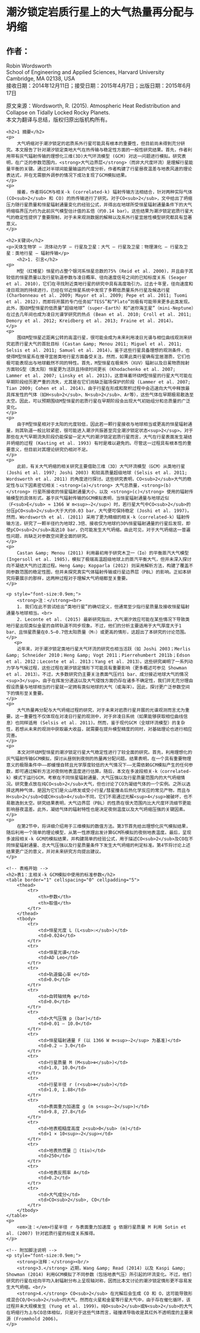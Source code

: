 <html lang="zh">
<head>
    <meta charset="UTF-8">
    <meta name="viewport" content="width=device-width, initial-scale=1.0">
    <title>潮汐锁定岩质行星上的大气热量再分配与坍缩</title>
    <script src="https://polyfill.io/v3/polyfill.min.js?features=es6"></script>
    <script type="text/javascript" id="MathJax-script" async
        src="https://cdn.jsdelivr.net/npm/mathjax@3/es5/tex-mml-chtml.js"></script>
</head>
<body>
    <h1>潮汐锁定岩质行星上的大气热量再分配与坍缩</h1>
    <h2>作者：</h2>
    <p>
        Robin Wordsworth<br>
        School of Engineering and Applied Sciences, Harvard University<br>
        Cambridge, MA 02138, USA<br>
        接收日期：2014年12月11日；接受日期：2015年4月7日；出版日期：2015年6月17日
    </p>
    <footer>
        <p>原文来源：Wordsworth, R. (2015). Atmospheric Heat Redistribution and Collapse on Tidally Locked Rocky Planets. 
        <br>本文为翻译与总结，版权归原出版机构所有。</p>
    </footer>

    <h2>1 摘要</h2>
    <p>
        大气坍缩对于潮汐锁定的岩质系外行星可能具有根本的重要性，但目前尚未得到充分研究。本文报告了针对潮汐锁定类地大气在热传输与稳定性方面的一般性研究结果。首先，作者利用带有灰气辐射传输的理想化三维(3D)大气环流模型 (GCM) 对这一问题进行模拟。研究表明，在广泛的参数范围内，<strong>大气边界层</strong>（而非大尺度环流）是理解行星能量平衡的关键。通过对半球间能量输运的尺度分析，作者构建了行星昼夜温差与地表风速的理论表达式，并在无需额外调参的情况下成功复现了GCM模拟结果。
    </p>
    <p>
        接着，作者将GCM与相关-k (correlated-k) 辐射传输方法相结合，针对两种实际气体 (CO<sub>2</sub> 和 CO) 的热传输进行了研究。对于CO<sub>2</sub>，文中给出了坍缩压力随行星质量和恒星辐射通量变化的经验公式，并得出在地球所受恒星辐射通量条件下的大气坍缩临界压力约为此前灰气模型估计值的五倍（约0.14 bar）。这些结果为潮汐锁定岩质行星大气的稳定性提供了重要限制，对于未来观测数据的解释以及系外行星宜居性模型研究都具有显著意义。
    </p>

    <h2>关键词</h2>
    <p>天体生物学 – 流体动力学 – 行星及卫星：大气 – 行星及卫星：物理演化 – 行星及卫星：类地行星 – 辐射传输</p>
        <h2>1. 引言</h2>
    <p>
        M型（红矮星）恒星约占整个银河系恒星总数的75% (Reid et al. 2000)，并且由于其较低的恒星质量以及行星轨道参数与凌日概率、径向速度信号之间的已知标度关系 (Seager et al. 2010)，它们在寻找附近类地行星的研究中具有高度吸引力。过去十年里，径向速度和凌日观测的持续进行，已经在邻近恒星系统中发现了多颗低质量系外行星及候选行星 (Charbonneau et al. 2009; Mayor et al. 2009; Pepe et al. 2011; Tuomi et al. 2012)，而即将开展的专门任务如“TESS”和“Plato”则极有可能带来更多此类发现。此外，围绕M型恒星的低质量“超级地球”（super-Earth）和“迷你海王星”（mini-Neptune）在过去几年间也成为凌日光谱学研究的热点 (Bean et al. 2010; Croll et al. 2011; Demory et al. 2012; Kreidberg et al. 2013; Fraine et al. 2014)。
    </p>
    <p>
        围绕M型恒星近距离公转的高温行星，很可能会成为未来利用凌日光谱与相位曲线观测来研究岩质行星大气的首批目标 (Castan &amp; Menou 2011; Miguel et al. 2011; Selsis et al. 2011; Samuel et al. 2014)。鉴于这些行星具备理想的观测条件，也使得M型恒星系在搜寻宜居类地行星方面备受关注。然而，如果此类行星确有宜居潜质，它们也极可能表现出与地球截然不同的特性。首先，M型恒星在极紫外（XUV）辐射以及日冕物质抛射方面较G型（类太阳）恒星更为活跃且持续时间更长 (Khodachenko et al. 2007; Lammer et al. 2007; Linsky et al. 2013)。这意味着环绕M型恒星的行星大气可能在早期阶段经历更严重的流失，尤其是在它们尚缺乏磁场保护的阶段 (Lammer et al. 2007; Tian 2009; Cohen et al. 2014)。由于行星在形成和聚积过程中会迅速向大气中释放最具挥发性的气体（如H<sub>2</sub>、N<sub>2</sub>、Ar等），这些气体在早期极易散逸至太空。因此，可以预期围绕M型恒星的岩质行星在早期阶段会出现大气初始组分和总质量的广泛变化。
    </p>
    <p>
        由于M型恒星相对于太阳的光度较低，因此若一颗行星接收与地球相当或更高的恒星辐射通量，则其轨道一般比较紧密，很可能进入潮汐共振甚至完全潮汐锁定状态<sup>2</sup>。对于那些在大气早期流失阶段仍能保留一定大气的潮汐锁定岩质行星而言，大气在行星表面发生凝结并坍缩的过程 (Kasting et al. 1993) 有时是难以避免的。尽管这一过程具有根本性的重要意义，但目前对其理论研究仍相对不足。
    </p>
    <p>
        此前，有关大气坍缩的相关研究主要借助三维（3D）大气环流模型（GCM）从类地行星 (Joshi et al. 1997; Joshi 2003) 和较高质量超级地球 (Selsis et al. 2011; Wordsworth et al. 2011) 的角度进行探讨。这些研究表明，CO<sub>2</sub>大气的稳定性与以下因素密切相关：<strong>(a)</strong> 大气总质量，<strong>(b)</strong> 行星所接收的恒星辐射通量大小，以及 <strong>(c)</strong> 使用的辐射传输模型的具体形式。基于灰气辐射传输的GCM模拟表明，当恒星辐射通量与地球近似（F<sub>E</sub> ≈ 1366 W m<sup>−2</sup>）时，若行星大气中CO<sub>2</sub>的分压pCO<sub>2</sub>大于大约0.03 bar，大气便可保持稳定 (Joshi et al. 1997)。然而，Wordsworth et al. (2011) 采用了更为精细的相关-k（correlated-k）辐射传输方法，研究了一颗半径约为地球2.3倍、接收仅为地球约30%恒星辐射通量的行星后发现，即使pCO<sub>2</sub>高达10 bar，仍可能发生大气坍缩。由此可见，对于大气坍缩这一普遍性问题，尚缺乏对参数空间更全面的研究。
    </p>
    <p>
        Castan &amp; Menou (2011) 利用最初用于研究木卫一（Io）的平衡蒸汽大气模型 (Ingersoll et al. 1985)，模拟了极端高温超级地球上的蒸汽平衡大气，但并未深入探讨向不凝结大气的过渡过程。Heng &amp; Kopparla (2012) 则采用解析方法，构建了覆盖不同参数范围的稳定性图，但并未探究真实气体辐射传输或行星边界层（PBL）的影响。正如本研究将要展示的那样，这两种过程对于理解大气坍缩都至关重要。
    </p>

    <p style="font-size:0.9em;">
        <strong>注：</strong><br>
        1. 我们在此不尝试给出“类地行星”的确切定义，但通常至少指行星质量及接收恒星辐射通量与地球相当。<br>
        2. Leconte et al. (2015) 最新研究指出，大气潮汐效应可能在某些情况下导致类地行星出现类似金星的自转轨道不同步现象。不过，他们的分析主要适用于大气厚度大于1 bar、且恒星质量在0.5–0.7倍太阳质量（M☉）或更高的情形，这超出了本研究的讨论范围。
    </p>
       <p>
        近年来，对于潮汐锁定类地行星大气环流的研究也相当活跃（如 Joshi 2003；Merlis &amp; Schneider 2010；Heng &amp; Vogt 2011；Pierrehumbert 2011b；Edson et al. 2012；Leconte et al. 2013；Yang et al. 2013）。这些研究阐明了一系列动力学与气候过程，这些过程在潮汐锁定情形下可能具有重要影响（更多概述可参见 Showman et al. 2013）。不过，大多数研究仍主要关注表面气压约1 bar、成分接近地球大气的情况<sup>3</sup>。由于在挥发分递送以及大气侵蚀方面仍存在诸多不确定性，我们并无充分理由假设质量与地球相当的行星就一定拥有类似地球的大气（或海洋）。因此，探讨更广泛参数空间下的情形至关重要。
    </p>
    <p>
        大气热量再分配与大气坍缩过程的研究，对于未来对岩质行星开展的光谱观测而言尤为重要。这一重要性不仅体现在对凌日行星的观测中，对于非凌日系统（如果能够获取相位曲线信息）也同样适用 (Selsis et al. 2011)。然而，鉴于现代GCM（全球环流模型）的复杂性，若想从未来的观测中获取最大收益，就需要在提升模型精度的同时，对基础理论也进行相应完善。
    </p>
    <p>
        本文对环绕M型恒星的潮汐锁定行星大气稳定性进行了较全面的研究。首先，利用理想化的灰气辐射传输GCM模拟，探讨从昼侧到夜侧的热量再分配问题。结果表明，在一个具有重要物理意义的极限条件中——即缓慢自转且光学厚度较低的大气情况下——无需依赖GCM模拟产生的任何参数，即可通过解析方法对夜侧地表温度进行估算。随后，本文在多波段相关-k（correlated-k）模式下运行GCM，考察在不同恒星辐射通量、大气压强以及行星质量范围内的大气坍缩情况。研究重点放在纯CO<sub>2</sub>大气，但也讨论了CO为凝结气体的一个实例。之所以选择这两种气体，是因为它们是火山喷发或受小行星/彗星撞击后热化学反应的常见产物，而且与H<sub>2</sub>O或CH<sub>4</sub>不同，它们不易通过光解<sup>4</sup>被破坏，也不易散逸到太空。研究结果表明，大气边界层（PBL）的性质在很大范围内比大尺度环流细节更能影响昼夜温差。此外，凝结气体的辐射特性也是决定夜侧温度以及大气坍缩压强的关键因素。
    </p>
    <p>
        在第2节中，将详细介绍用于三维模拟的数值方法。第3节首先给出理想化灰气模拟结果，随后利用一个简单的理论模型，从第一性原理出发计算GCM所模拟的夜侧地表温度。最后，呈现多波段相关-k GCM的模拟结果，并构建简单的经验公式，用于描述CO<sub>2</sub>及CO在不同恒星辐射通量、总大气压强以及行星质量条件下发生大气坍缩的判定标准。第4节将讨论上述结果更广泛的意义，并对未来研究方向提出建议。
    </p>

    <!-- 表格开始 -->
    <h2>表1：主相关-k GCM模拟中使用的标准参数</h2>
    <table border="1" cellspacing="0" cellpadding="5">
        <thead>
            <tr>
                <th>参数</th>
                <th>取值</th>
            </tr>
        </thead>
        <tbody>
            <tr>
                <td>恒星光度 L (L<sub>☉</sub>)</td>
                <td>0.024</td>
            </tr>
            <tr>
                <td>恒星光谱</td>
                <td>AD Leo</td>
            </tr>
            <tr>
                <td>轨道偏心率 e</td>
                <td>0.0</td>
            </tr>
            <tr>
                <td>自转轴倾角 φ</td>
                <td>0.0</td>
            </tr>
            <tr>
                <td>大气压强 p (bar)</td>
                <td>0.01 – 10.0</td>
            </tr>
            <tr>
                <td>恒星辐射通量 F (以 1366 W m<sup>−2</sup> 为基准)</td>
                <td>0.2 – 3.0</td>
            </tr>
            <tr>
                <td>行星质量 M (M<sub>⊕</sub>)</td>
                <td>1.0, 10.0</td>
            </tr>
            <tr>
                <td>行星半径 r (r<sub>⊕</sub>)</td>
                <td>1.0, 1.88</td>
            </tr>
            <tr>
                <td>表面重力加速度 g (m s<sup>−2</sup>)</td>
                <td>9.8, 27.8</td>
            </tr>
            <tr>
                <td>地表粗糙度高度 z<sub>0</sub> (m)</td>
                <td>1 × 10<sup>−2</sup></td>
            </tr>
            <tr>
                <td>地表热惯量  (tiu)</td>
                <td>250</td>
            </tr>
            <tr>
                <td>地表反照率 A</td>
                <td>0.2</td>
            </tr>
            <tr>
                <td>大气成分</td>
                <td>CO<sub>2</sub>, CO</td>
            </tr>
        </tbody>
    </table>
    <p>
        <em>注：</em>行星半径 r 与表面重力加速度 g 依据行星质量 M 利用 Sotin et al. (2007) 针对岩质行星的标度关系推得。
    </p>

    <!-- 附加脚注说明 -->
    <p style="font-size:0.9em;">
        <strong>注释：</strong><br/>
        <strong>3.</strong> 近期，Wang &amp; Read (2014) 以及 Kaspi &amp; Showman (2014) 利用GCM模拟了不同参数（包括地表气压）所引起的环流变化。不过，他们研究的行星在经向平均入射辐射分布上呈现轴对称，因而比本文讨论的潮汐锁定情形更不容易发生大气坍缩。<br/>
        <strong>4.</strong> CO<sub>2</sub> 在光解后会生成 CO 和 O，这可能导致形成混合CO/O<sub>2</sub>的大气。然而在火星和金星等行星大气中，由于存在催化循环，该过程并未大规模发生 (Yung et al. 1999)。纯O<sub>2</sub>或N<sub>2</sub>的大气在坍缩行为上与CO总体相似，只是对于这些气体而言，碰撞诱导吸收是其红外不透明度的主要来源 (Frommhold 2006)。
    </p>
</body>
</html>
